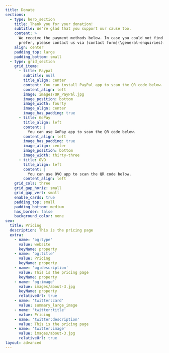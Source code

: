 ```yaml
---
title: Donate
sections:
  - type: hero_section
    title: Thank you for your donation!
    subtitle: We're glad that you support our cause too.
    content: >
      We receive the payment methods below. In case you could not find what you
      prefer, please contact us via [contact form](\general-enquiries).
    align: center
    padding_top: large
    padding_bottom: small
  - type: grid_section
    grid_items:
      - title: Paypal
        subtitle: null
        title_align: center
        content: You can install PayPal app to scan the QR code below.
        content_align: left
        image: images/QR_PayPal.jpg
        image_position: bottom
        image_width: fourty
        image_align: center
        image_has_padding: true
      - title: GoPay
        title_align: left
        content: |
          You can use GoPay app to scan the QR code below.
        content_align: left
        image_has_padding: true
        image_align: center
        image_position: bottom
        image_width: thirty-three
      - title: OVO
        title_align: left
        content: |
          You can use OVO app to scan the QR code below.
        content_align: left
    grid_cols: three
    grid_gap_horiz: small
    grid_gap_vert: small
    enable_cards: true
    padding_top: small
    padding_bottom: medium
    has_border: false
    background_color: none
seo:
  title: Pricing
  description: This is the pricing page
  extra:
    - name: 'og:type'
      value: website
      keyName: property
    - name: 'og:title'
      value: Pricing
      keyName: property
    - name: 'og:description'
      value: This is the pricing page
      keyName: property
    - name: 'og:image'
      value: images/about-3.jpg
      keyName: property
      relativeUrl: true
    - name: 'twitter:card'
      value: summary_large_image
    - name: 'twitter:title'
      value: Pricing
    - name: 'twitter:description'
      value: This is the pricing page
    - name: 'twitter:image'
      value: images/about-3.jpg
      relativeUrl: true
layout: advanced
---
```

